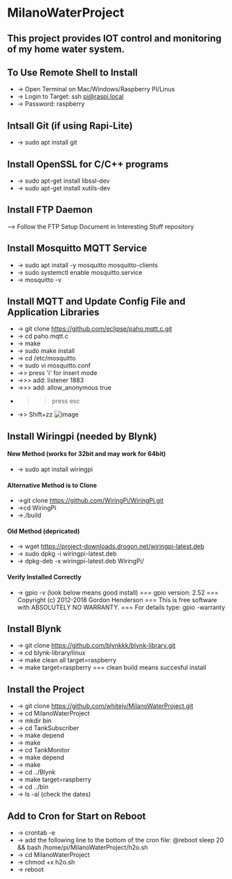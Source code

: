 # MilanoWaterProject

## This project provides IOT control and monitoring of my home water system.

## To Use Remote Shell to Install

- -> Open Terminal on Mac/Windows/Raspberry PI/Linus
- -> Login to Target:  ssh pi@raspi.local
- -> Password: raspberry


## Intsall Git (if using Rapi-Lite)

- -> sudo apt install git


## Install OpenSSL for C/C++ programs

- -> sudo apt-get install libssl-dev
- -> sudo apt-get install xutils-dev

## Install FTP Daemon

--> Follow the FTP Setup Document in Interesting Stuff repository

## Install Mosquitto MQTT Service

- -> sudo apt install -y mosquitto mosquitto-clients
- -> sudo systemctl enable mosquitto.service
- -> mosquitto -v

## Install MQTT and Update Config File and Application Libraries

- -> git clone https://github.com/eclipse/paho.mqtt.c.git
- -> cd paho.mqtt.c
- -> make
- -> sudo make install
- -> cd /etc/mosquitto
- -> sudo vi mosquitto.conf
- ->> press 'i' for insert mode
- ->>> add: listener 1883
- ->>> add: allow_anonymous true
- >> press esc
- ->> Shift+zz
![image](https://user-images.githubusercontent.com/41390348/167849852-2fd8cb29-3461-4562-9e7c-22be091cd4f3.png)

## Install Wiringpi (needed by Blynk)

#### New Method (works for 32bit and may work for 64bit)
- -> sudo apt install wiringpi
#### Alternative Method is to Clone
- ->git clone https://github.com/WiringPi/WiringPi.git
- ->cd WiringPi
- ->./build

#### Old Method (depricated)
- -> wget https://project-downloads.drogon.net/wiringpi-latest.deb
- -> sudo dpkg -i wiringpi-latest.deb
- -> dpkg-deb -x wiringpi-latest.deb WiringPi/

#### Verify Installed Correctly
- -> gpio -v (look below means good install)
=== gpio version: 2.52
=== Copyright (c) 2012-2018 Gordon Henderson
=== This is free software with ABSOLUTELY NO WARRANTY.
=== For details type: gpio -warranty

## Install Blynk

- -> git clone https://github.com/blynkkk/blynk-library.git
- -> cd blynk-library/linux
- -> make clean all target=raspberry
- -> make target=raspberry
=== clean build means succesful install

## Install the Project

- -> git clone https://github.com/whitejv/MilanoWaterProject.git
- -> cd MilanoWaterProject
- -> mkdir bin
- -> cd TankSubscriber
- -> make depend
- -> make
- -> cd TankMonitor
- -> make depend
- -> make
- -> cd ../Blynk
- -> make target=raspberry
- -> cd ../bin
- -> ls -al (check the dates)

## Add to Cron for Start on Reboot

- -> crontab -e
- -> add the following line to the bottom of the cron file: @reboot sleep 20 && bash /home/pi/MilanoWaterProject/h2o.sh
- -> cd MilanoWaterProject
- -> chmod +x h2o.sh
- -> reboot
